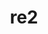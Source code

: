 ---
title: "re2"
layout: cache
categories: [package, develop-2025-05-18]
meta: {"compilers": ["apple-clang@16.0.0", "gcc@11.4.0", "gcc@13.2.0"], "num_specs": 5, "num_specs_by_stack": {"e4s": 1, "hep": 1, "ml-darwin-aarch64-mps": 1, "ml-linux-aarch64-cpu": 1, "ml-linux-aarch64-cuda": 1, "ml-linux-x86_64-cpu": 1, "ml-linux-x86_64-cuda": 1, "ml-linux-x86_64-rocm": 1, "root": 5}, "oss": ["sequoia", "ubuntu22.04", "ubuntu24.04"], "platforms": ["darwin", "linux"], "stacks": ["e4s", "hep", "ml-darwin-aarch64-mps", "ml-linux-aarch64-cpu", "ml-linux-aarch64-cuda", "ml-linux-x86_64-cpu", "ml-linux-x86_64-cuda", "ml-linux-x86_64-rocm", "root"], "targets": ["aarch64", "x86_64_v3"], "versions": ["2024-07-02"]}
spec_details: [{"compiler": "gcc@13.2.0", "hash": "fivu7si3p23tlgzmxj5eilmpwrlwyabp", "os": "ubuntu24.04", "platform": "linux", "size": "-", "stacks": ["ml-linux-aarch64-cpu", "ml-linux-aarch64-cuda", "root"], "target": "aarch64", "variants": ["build_system=cmake", "build_type=Release", "generator=make", "~icu", "~ipo", "+pic", "+shared"], "versions": ["2024-07-02"]}, {"compiler": "gcc@13.2.0", "hash": "jy4b7jyt6owuznt47pytbvsakinnpopr", "os": "ubuntu24.04", "platform": "linux", "size": "-", "stacks": ["ml-linux-x86_64-cpu", "ml-linux-x86_64-cuda", "ml-linux-x86_64-rocm", "root"], "target": "x86_64_v3", "variants": ["build_system=cmake", "build_type=Release", "generator=make", "~icu", "~ipo", "+pic", "+shared"], "versions": ["2024-07-02"]}, {"compiler": "gcc@11.4.0", "hash": "khunjhez3uoxztmkray2orm43gtylfsj", "os": "ubuntu22.04", "platform": "linux", "size": "-", "stacks": ["hep", "root"], "target": "x86_64_v3", "variants": ["build_system=cmake", "build_type=Release", "generator=make", "~icu", "~ipo", "+pic", "+shared"], "versions": ["2024-07-02"]}, {"compiler": "gcc@11.4.0", "hash": "lmujoh6kd55yp5dxjrfha5t3mqqak5un", "os": "ubuntu22.04", "platform": "linux", "size": "-", "stacks": ["e4s", "root"], "target": "x86_64_v3", "variants": ["build_system=cmake", "build_type=Release", "generator=make", "~icu", "~ipo", "+pic", "+shared"], "versions": ["2024-07-02"]}, {"compiler": "apple-clang@16.0.0", "hash": "w3nxxyckqtcmbhco7k7perwmyh3dugke", "os": "sequoia", "platform": "darwin", "size": "-", "stacks": ["ml-darwin-aarch64-mps", "root"], "target": "aarch64", "variants": ["build_system=cmake", "build_type=Release", "generator=make", "~icu", "~ipo", "+pic", "+shared"], "versions": ["2024-07-02"]}]
---